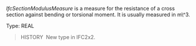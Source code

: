_IfcSectionModulusMeasure_ is a measure for the resistance of a cross section against bending or torsional moment. It is usually measured in m\\^3.

Type: REAL

> HISTORY&nbsp; New type in IFC2x2.
